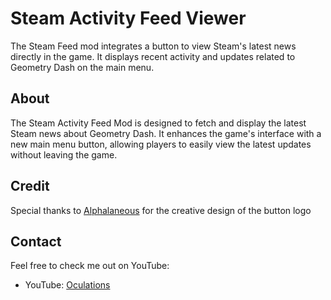 # Steam Activity Feed Viewer

The Steam Feed mod integrates a button to view Steam's latest news directly in the game. It displays recent activity and updates related to Geometry Dash on the main menu.

## About

The Steam Activity Feed Mod is designed to fetch and display the latest Steam news about Geometry Dash. It enhances the game's interface with a new main menu button, allowing players to easily view the latest updates without leaving the game.

## Credit

Special thanks to [Alphalaneous](https://github.com/Alphalaneous) for the creative design of the button logo

## Contact

Feel free to check me out on YouTube:

- YouTube: [Oculations](https://www.youtube.com/@Oculations)